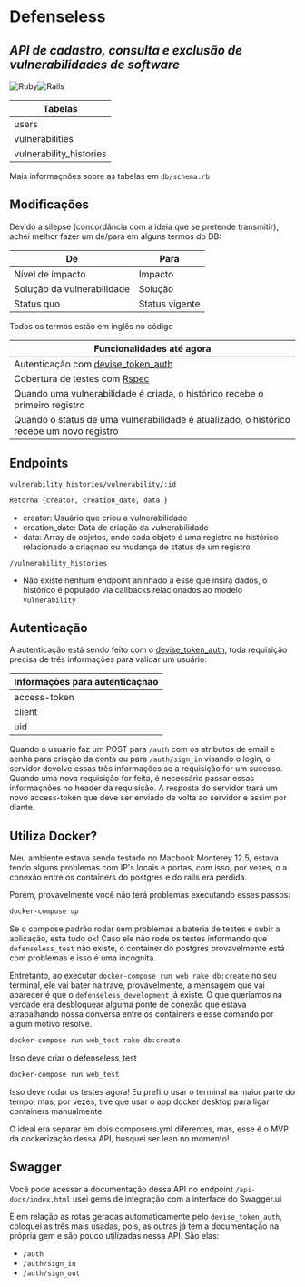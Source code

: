 # Defenseless

## _API de cadastro, consulta e exclusão de vulnerabilidades de software_

![Ruby](https://img.shields.io/badge/ruby-%23CC342D.svg?style=for-the-badge&logo=ruby&logoColor=white)![Rails](https://img.shields.io/badge/rails-%23CC0000.svg?style=for-the-badge&logo=ruby-on-rails&logoColor=white)

| Tabelas                 |
| ----------------------- |
| users                   |
| vulnerabilities         |
| vulnerability_histories |

Mais informaçnões sobre as tabelas em `db/schema.rb`

## Modificações

Devido a silepse (concordância com a ideia que se pretende transmitir), achei melhor fazer um de/para em alguns termos do DB:

| De                         | Para           |
| -------------------------- | -------------- |
| Nível de impacto           | Impacto        |
| Solução da vulnerabilidade | Solução        |
| Status quo                 | Status vigente |

Todos os termos estão em inglês no código

| Funcionalidades até agora                                                                  |
| ------------------------------------------------------------------------------------------ |
| Autenticação com [devise_token_auth](https://github.com/lynndylanhurley/devise_token_auth) |
| Cobertura de testes com [Rspec](https://relishapp.com/rspec/rspec-rails/docs)              |
| Quando uma vulnerabilidade é criada, o histórico recebe o primeiro registro                |
| Quando o status de uma vulnerabilidade é atualizado, o histórico recebe um novo registro   |

## Endpoints

`vulnerability_histories/vulnerability/:id`

```sh
Retorna {creator, creation_date, data }
```

- creator: Usuário que criou a vulnerabilidade
- creation_date: Data de criação da vulnerabilidade
- data: Array de objetos, onde cada objeto é uma registro no histórico relacionado a criaçnao ou mudança de status de um registro

`/vulnerability_histories`

- Não existe nenhum endpoint aninhado a esse que insira dados, o histórico é populado via callbacks relacionados ao modelo `Vulnerability`

## Autenticação

A autenticação está sendo feito com o [devise_token_auth](https://github.com/lynndylanhurley/devise_token_auth), toda requisição precisa de três informações para validar um usuário:

| Informações para autenticaçnao |
| ------------------------------ |
| access-token                   |
| client                         |
| uid                            |

Quando o usuário faz um POST para `/auth` com os atributos de email e senha para criação da conta ou para `/auth/sign_in` visando o login, o servidor devolve essas três informações se a requisição for um sucesso. Quando uma nova requisição for feita, é necessário passar essas informaçnões no header da requisição. A resposta do servidor trará um novo access-token que deve ser enviado de volta ao servidor e assim por diante.

## Utiliza Docker?

Meu ambiente estava sendo testado no Macbook Monterey 12.5, estava tendo alguns problemas com IP's locais e portas, com isso, por vezes, o a conexão entre os containers do postgres e do rails era perdida.

Porém, provavelmente você não terá problemas executando esses passos:

```sh
docker-compose up
```

Se o compose padrão rodar sem problemas a bateria de testes e subir a aplicação, está tudo ok! Caso ele não rode os testes informando que `defenseless_test` não existe, o container do postgres provavelmente está com problemas e isso é uma incognita.

Entretanto, ao executar `docker-compose run web rake db:create` no seu terminal, ele vai bater na trave, provavelmente, a mensagem que vai aparecer é que o `defenseless_development` já existe. O que queriamos na verdade era desbloquear alguma ponte de conexão que estava atrapalhando nossa conversa entre os containers e esse comando por algum motivo resolve.

```sh
docker-compose run web_test rake db:create
```

Isso deve criar o defenseless_test

```sh
docker-compose run web_test
```

Isso deve rodar os testes agora! Eu prefiro usar o terminal na maior parte do tempo, mas, por vezes, tive que usar o app docker desktop para ligar containers manualmente.

O ideal era separar em dois composers.yml diferentes, mas, esse é o MVP da dockerização dessa API, busquei ser lean no momento!

## Swagger

Você pode acessar a documentação dessa API no endpoint `/api-docs/index.html` usei gems de integração com a interface do Swagger.ui

E em relação as rotas geradas automaticamente pelo `devise_token_auth`, coloquei as três mais usadas, pois, as outras já tem a documentação na própria gem e são pouco utilizadas nessa API. São elas:

- `/auth`
- `/auth/sign_in`
- `/auth/sign_out`
